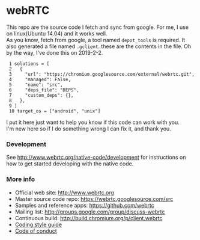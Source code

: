 # webRTC

This repo are the source code I fetch and sync from google. For me, I use on linux(Ubuntu 14.04) and it works well.  
As you know, fetch from google, a tool named `depot_tools` is required. It also generated a file named `.gclient`. these are the contents in the file. Oh by the way, I've done this on 2019-2-2.  

```
 1 solutions = [   
 2   {  
 3     "url": "https://chromium.googlesource.com/external/webrtc.git",  
 4     "managed": False,  
 5     "name": "src",  
 6     "deps_file": "DEPS",  
 7     "custom_deps": {},  
 8   },  
 9 ]  
 10 target_os = ["android", "unix"]  
 ```
 
 I put it here just want to help you know if this code can work with you.  
 I'm new here so if I do something wrong I can fix it, and thank you.

### Development

See http://www.webrtc.org/native-code/development for instructions on how to get
started developing with the native code.

### More info

 * Official web site: http://www.webrtc.org
 * Master source code repo: https://webrtc.googlesource.com/src
 * Samples and reference apps: https://github.com/webrtc
 * Mailing list: http://groups.google.com/group/discuss-webrtc
 * Continuous build: http://build.chromium.org/p/client.webrtc
 * [Coding style guide](style-guide.md)
 * [Code of conduct](CODE_OF_CONDUCT.md)
